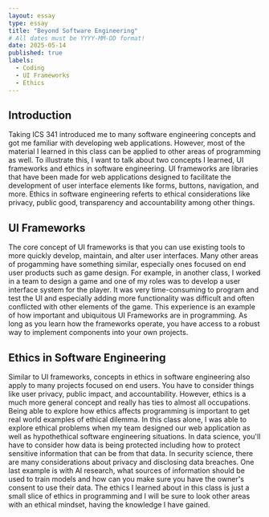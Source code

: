 ```yaml
---
layout: essay
type: essay
title: "Beyond Software Engineering"
# All dates must be YYYY-MM-DD format!
date: 2025-05-14
published: true
labels:
  - Coding
  - UI Frameworks
  - Ethics
---
```


## Introduction

Taking ICS 341 introduced me to many software engineering concepts and got me familiar with developing web applications. However, most of the material I learned in this class can be applied to other areas of programming as well. To illustrate this, I want to talk about two concepts I learned, UI frameworks and ethics in software engineering. UI frameworks are libraries that have been made for web applications designed to facilitate the development of user interface elements like forms, buttons, navigation, and more. Ethics in software engineering referts to ethical considerations like privacy, public good, transparency and accountability among other things.

## UI Frameworks

The core concept of UI frameworks is that you can use existing tools to more quickly develop, maintain, and alter user interfaces. Many other areas of progamming have something similar, especially ones focused on end user products such as game design. For example, in another class, I worked in a team to design a game and one of my roles was to develop a user interface system for the player. It was very time-consuming to program and test the UI and especially adding more functionality was difficult and often conflicted with other elements of the game. This experience is an example of how important and ubiquitous UI Frameworks are in programming. As long as you learn how the frameworks operate, you have access to a robust way to implement components into your own projects.

## Ethics in Software Engineering

Similar to UI frameworks, concepts in ethics in software engineering also apply to many projects focused on end users. You have to consider things like user privacy, public impact, and accountability. However, ethics is a much more general concept and really has ties to almost all occupations. Being able to explore how ethics affects programming is important to get real world examples of ethical dilemma. In this class alone, I was able to explore ethical problems when my team designed our web application as well as hypothethical software engineering situations. In data science, you'll have to consider how data is being protected including how to protect sensitive information that can be from that data. In security science, there are many considerations about privacy and disclosing data breaches. One last example is with AI research, what sources of information should be used to train models and how can you make sure you have the owner's consent to use their data. The ethics I learned about in this class is just a small slice of ethics in programming and I will be sure to look other areas with an ethical mindset, having the knowledge I have gained.
